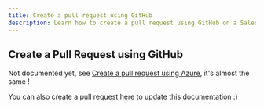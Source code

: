 ```yaml
---
title: Create a pull request using GitHub
description: Learn how to create a pull request using GitHub on a Salesforce CI/CD project
---
```

<!-- markdownlint-disable MD013 -->

## Create a Pull Request using GitHub

Not documented yet, see [Create a pull request using Azure](salesforce-ci-cd-pull-request-azure.md), it's almost the same !

You can also create a pull request [here](https://github.com/hardisgroupcom/sfdx-hardis) to update this documentation :)
